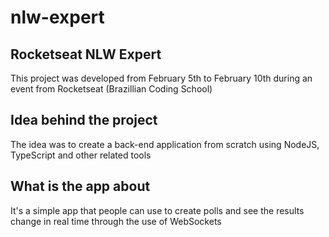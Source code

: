 # nlw-expert

## Rocketseat NLW Expert
This project was developed from February 5th to February 10th during an event from Rocketseat (Brazillian Coding School)

## Idea behind the project
The idea was to create a back-end application from scratch using NodeJS, TypeScript and other related tools

## What is the app about
It's a simple app that people can use to create polls and see the results change in real time through the use of WebSockets
